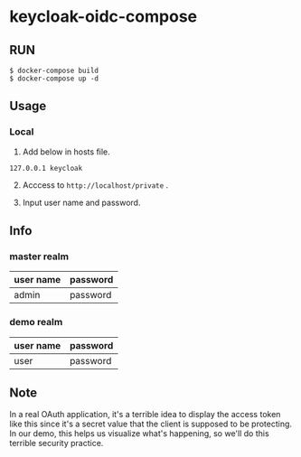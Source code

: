 # keycloak-oidc-compose
## RUN
```
$ docker-compose build
$ docker-compose up -d
```

## Usage

### Local
1. Add below in hosts file.
```
127.0.0.1 keycloak
```
2. Acccess to ``http://localhost/private`` .

3. Input user name and password.

## Info
### master realm
|user name  |password  |
|---|---|
|admin  |password  |

### demo realm
|user name  |password  |
|---|---|
|user  |password  |

## Note
In a real OAuth application, it's a terrible idea to display the access token like this since it's a secret value that the client is supposed to be protecting.  
In our demo, this helps us visualize what's happening, so we'll do this terrible security practice.

